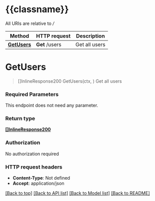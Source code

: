 # {{classname}}

All URIs are relative to */*

Method | HTTP request | Description
------------- | ------------- | -------------
[**GetUsers**](UserApi.md#GetUsers) | **Get** /users | Get all users

# **GetUsers**
> []InlineResponse200 GetUsers(ctx, )
Get all users

### Required Parameters
This endpoint does not need any parameter.

### Return type

[**[]InlineResponse200**](inline_response_200.md)

### Authorization

No authorization required

### HTTP request headers

 - **Content-Type**: Not defined
 - **Accept**: application/json

[[Back to top]](#) [[Back to API list]](../README.md#documentation-for-api-endpoints) [[Back to Model list]](../README.md#documentation-for-models) [[Back to README]](../README.md)

